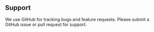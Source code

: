 ## Support

We use GitHub for tracking bugs and feature requests.
Please submit a GitHub issue or pull request for support.
